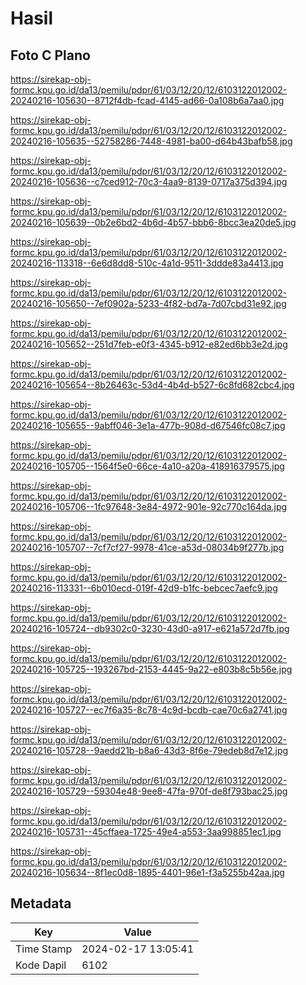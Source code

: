 # Hasil

## Foto C Plano

https://sirekap-obj-formc.kpu.go.id/da13/pemilu/pdpr/61/03/12/20/12/6103122012002-20240216-105630--8712f4db-fcad-4145-ad66-0a108b6a7aa0.jpg

https://sirekap-obj-formc.kpu.go.id/da13/pemilu/pdpr/61/03/12/20/12/6103122012002-20240216-105635--52758286-7448-4981-ba00-d64b43bafb58.jpg

https://sirekap-obj-formc.kpu.go.id/da13/pemilu/pdpr/61/03/12/20/12/6103122012002-20240216-105636--c7ced912-70c3-4aa9-8139-0717a375d394.jpg

https://sirekap-obj-formc.kpu.go.id/da13/pemilu/pdpr/61/03/12/20/12/6103122012002-20240216-105639--0b2e6bd2-4b6d-4b57-bbb6-8bcc3ea20de5.jpg

https://sirekap-obj-formc.kpu.go.id/da13/pemilu/pdpr/61/03/12/20/12/6103122012002-20240216-113318--6e6d8dd8-510c-4a1d-9511-3ddde83a4413.jpg

https://sirekap-obj-formc.kpu.go.id/da13/pemilu/pdpr/61/03/12/20/12/6103122012002-20240216-105650--7ef0902a-5233-4f82-bd7a-7d07cbd31e92.jpg

https://sirekap-obj-formc.kpu.go.id/da13/pemilu/pdpr/61/03/12/20/12/6103122012002-20240216-105652--251d7feb-e0f3-4345-b912-e82ed6bb3e2d.jpg

https://sirekap-obj-formc.kpu.go.id/da13/pemilu/pdpr/61/03/12/20/12/6103122012002-20240216-105654--8b26463c-53d4-4b4d-b527-6c8fd682cbc4.jpg

https://sirekap-obj-formc.kpu.go.id/da13/pemilu/pdpr/61/03/12/20/12/6103122012002-20240216-105655--9abff046-3e1a-477b-908d-d67546fc08c7.jpg

https://sirekap-obj-formc.kpu.go.id/da13/pemilu/pdpr/61/03/12/20/12/6103122012002-20240216-105705--1564f5e0-66ce-4a10-a20a-418916379575.jpg

https://sirekap-obj-formc.kpu.go.id/da13/pemilu/pdpr/61/03/12/20/12/6103122012002-20240216-105706--1fc97648-3e84-4972-901e-92c770c164da.jpg

https://sirekap-obj-formc.kpu.go.id/da13/pemilu/pdpr/61/03/12/20/12/6103122012002-20240216-105707--7cf7cf27-9978-41ce-a53d-08034b9f277b.jpg

https://sirekap-obj-formc.kpu.go.id/da13/pemilu/pdpr/61/03/12/20/12/6103122012002-20240216-113331--6b010ecd-019f-42d9-b1fc-bebcec7aefc9.jpg

https://sirekap-obj-formc.kpu.go.id/da13/pemilu/pdpr/61/03/12/20/12/6103122012002-20240216-105724--db9302c0-3230-43d0-a917-e621a572d7fb.jpg

https://sirekap-obj-formc.kpu.go.id/da13/pemilu/pdpr/61/03/12/20/12/6103122012002-20240216-105725--193267bd-2153-4445-9a22-e803b8c5b56e.jpg

https://sirekap-obj-formc.kpu.go.id/da13/pemilu/pdpr/61/03/12/20/12/6103122012002-20240216-105727--ec7f6a35-8c78-4c9d-bcdb-cae70c6a2741.jpg

https://sirekap-obj-formc.kpu.go.id/da13/pemilu/pdpr/61/03/12/20/12/6103122012002-20240216-105728--9aedd21b-b8a6-43d3-8f6e-79edeb8d7e12.jpg

https://sirekap-obj-formc.kpu.go.id/da13/pemilu/pdpr/61/03/12/20/12/6103122012002-20240216-105729--59304e48-9ee8-47fa-970f-de8f793bac25.jpg

https://sirekap-obj-formc.kpu.go.id/da13/pemilu/pdpr/61/03/12/20/12/6103122012002-20240216-105731--45cffaea-1725-49e4-a553-3aa998851ec1.jpg

https://sirekap-obj-formc.kpu.go.id/da13/pemilu/pdpr/61/03/12/20/12/6103122012002-20240216-105634--8f1ec0d8-1895-4401-96e1-f3a5255b42aa.jpg


## Metadata

| Key        | Value               |
| ---------- | ------------------- |
| Time Stamp | 2024-02-17 13:05:41 |
| Kode Dapil | 6102                |



